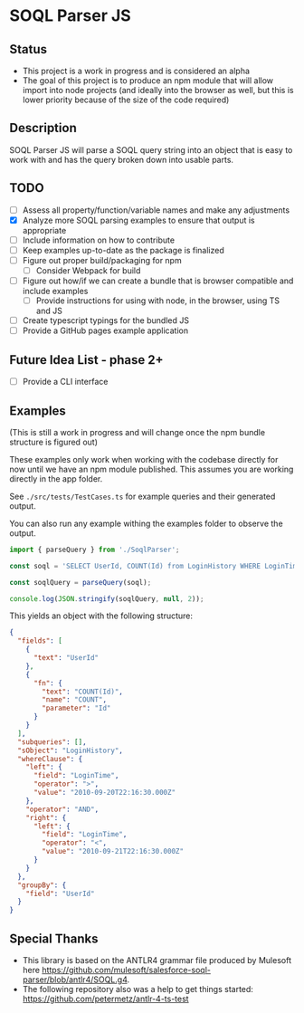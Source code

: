 # SOQL Parser JS
## Status
* This project is a work in progress and is considered an alpha
* The goal of this project is to produce an npm module that will allow import into node projects (and ideally into the browser as well, but this is lower priority because of the size of the code required)

## Description
SOQL Parser JS will parse a SOQL query string into an object that is easy to work with and has the query broken down into usable parts.

## TODO
- [ ] Assess all property/function/variable names and make any adjustments
- [x] Analyze more SOQL parsing examples to ensure that output is appropriate
- [ ] Include information on how to contribute
- [ ] Keep examples up-to-date as the package is finalized
- [ ] Figure out proper build/packaging for npm
  - [ ] Consider Webpack for build
- [ ] Figure out how/if we can create a bundle that is browser compatible and include examples
  - [ ] Provide instructions for using with node, in the browser, using TS and JS
- [ ] Create typescript typings for the bundled JS
- [ ] Provide a GitHub pages example application
## Future Idea List - phase 2+
- [ ] Provide a CLI interface


## Examples
(This is still a work in progress and will change once the npm bundle structure is figured out)

These examples only work when working with the codebase directly for now until we have an npm module published.
This assumes you are working directly in the app folder.

See `./src/tests/TestCases.ts` for example queries and their generated output.

You can also run any example withing the examples folder to observe the output.

```typescript
import { parseQuery } from './SoqlParser';

const soql = 'SELECT UserId, COUNT(Id) from LoginHistory WHERE LoginTime > 2010-09-20T22:16:30.000Z AND LoginTime < 2010-09-21T22:16:30.000Z GROUP BY UserId';

const soqlQuery = parseQuery(soql);

console.log(JSON.stringify(soqlQuery, null, 2));

```

This yields an object with the following structure:

```json
{
  "fields": [
    {
      "text": "UserId"
    },
    {
      "fn": {
        "text": "COUNT(Id)",
        "name": "COUNT",
        "parameter": "Id"
      }
    }
  ],
  "subqueries": [],
  "sObject": "LoginHistory",
  "whereClause": {
    "left": {
      "field": "LoginTime",
      "operator": ">",
      "value": "2010-09-20T22:16:30.000Z"
    },
    "operator": "AND",
    "right": {
      "left": {
        "field": "LoginTime",
        "operator": "<",
        "value": "2010-09-21T22:16:30.000Z"
      }
    }
  },
  "groupBy": {
    "field": "UserId"
  }
}
```

## Special Thanks
* This library is based on the ANTLR4 grammar file produced by Mulesoft here https://github.com/mulesoft/salesforce-soql-parser/blob/antlr4/SOQL.g4.
* The following repository also was a help to get things started: https://github.com/petermetz/antlr-4-ts-test
